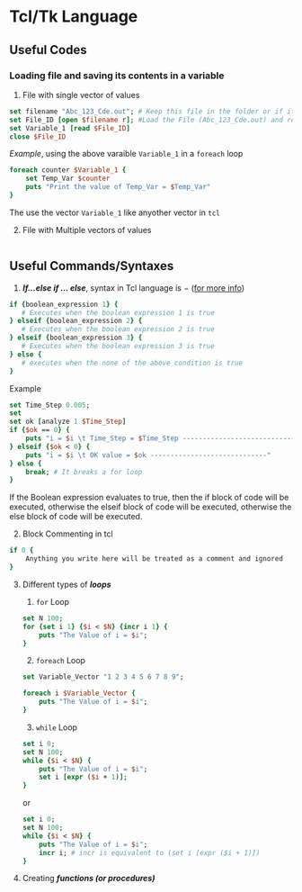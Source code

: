 # Tcl/Tk Language

## Useful Codes

### Loading file and saving its contents in a variable

1. File with single vector of values
```tcl
set filename "Abc_123_Cde.out"; # Keep this file in the folder or if it is elsewhere provide location (set filename "C:\badfba\asdf\Abc_123_Cde.out";)
set File_ID [open $filename r]; #Load the File (Abc_123_Cde.out) and read the values i
set Variable_1 [read $File_ID]
close $File_ID
```
*Example*, using the above varaible `Variable_1` in a `foreach` loop
```tcl
foreach counter $Variable_1 {
	set Temp_Var $counter
	puts "Print the value of Temp_Var = $Temp_Var"
}
```
The use the vector `Variable_1` like anyother vector in `tcl`

2. File with Multiple vectors of values
```tcl

```

## Useful Commands/Syntaxes

1. ***If...else if ... else***, syntax in Tcl language is − ([for more info](https://www.tutorialspoint.com/tcl-tk/tcl_if_else_statement.htm))
```tcl
if {boolean_expression 1} {
   # Executes when the boolean expression 1 is true
} elseif {boolean_expression 2} {
   # Executes when the boolean expression 2 is true 
} elseif {boolean_expression 3} {
   # Executes when the boolean expression 3 is true 
} else {
   # executes when the none of the above condition is true 
}
```
Example
```tcl
set Time_Step 0.005;
set 
set ok [analyze 1 $Time_Step]
if {$ok == 0} { 
	puts "i = $i \t Time_Step = $Time_Step -----------------------------"
} elseif {$ok < 0} {
	puts "i = $i \t OK value = $ok -----------------------------"
} else {
	break; # It breaks a for loop
}
```
If the Boolean expression evaluates to true, then the if block of code will be executed, otherwise the elseif block of code will be executed, otherwise the else block of code will be executed.



2. Block Commenting in tcl
``` tcl
if 0 {
    Anything you write here will be treated as a comment and ignored 
}
```


3. Different types of ***loops***
	1. `for` Loop
	``` tcl
	set N 100;
	for {set i 1} {$i < $N} {incr i 1} {
		puts "The Value of i = $i";
	}
	```
	
	2. `foreach` Loop
	```tcl
	set Variable_Vector "1 2 3 4 5 6 7 8 9";
	
	foreach i $Variable_Vector {
		puts "The Value of i = $i";
	}  	
	```
	
	3. `while` Loop
	```tcl
	set i 0;
	set N 100;
	while {$i < $N} {
		puts "The Value of i = $i";
		set i [expr ($i + 1)];
	} 	
	```
	or
	```tcl
	set i 0;
	set N 100;
	while {$i < $N} {
		puts "The Value of i = $i";
		incr i; # incr is equivalent to (set i [expr ($i + 1)])
	} 	
	```
4. Creating ***functions (or procedures)***
```tcl

```